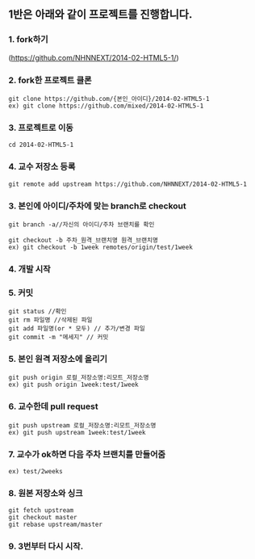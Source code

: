 ## 1반은 아래와 같이 프로젝트를 진행합니다.


### 1. fork하기
(https://github.com/NHNNEXT/2014-02-HTML5-1/)

### 2. fork한 프로젝트 클론
```
git clone https://github.com/{본인_아이디}/2014-02-HTML5-1
ex) git clone https://github.com/mixed/2014-02-HTML5-1
```

### 3. 프로젝트로 이동
```
cd 2014-02-HTML5-1
```

### 4. 교수 저장소 등록
```
git remote add upstream https://github.com/NHNNEXT/2014-02-HTML5-1
```

### 3. 본인에 아이디/주차에 맞는 branch로 checkout
```
git branch -a//자신의 아이디/주차 브랜치를 확인

git checkout -b 주차_원격_브랜치명 원격_브랜치명
ex) git checkout -b 1week remotes/origin/test/1week
```

### 4. 개발 시작

### 5. 커밋
```
git status //확인
git rm 파일명 //삭제된 파일
git add 파일명(or * 모두) // 추가/변경 파일
git commit -m "메세지" // 커밋
```

### 5. 본인 원격 저장소에 올리기
```
git push origin 로컬_저장소명:리모트_저장소명
ex) git push origin 1week:test/1week
```

### 6. 교수한데 pull request
```
git push upstream 로컬_저장소명:리모트_저장소명
ex) git push upstream 1week:test/1week
```

### 7. 교수가 ok하면 다음 주차 브랜치를 만들어줌
```
ex) test/2weeks
```

### 8. 원본 저장소와 싱크
```
git fetch upstream
git checkout master
git rebase upstream/master
```

### 9. 3번부터 다시 시작.

